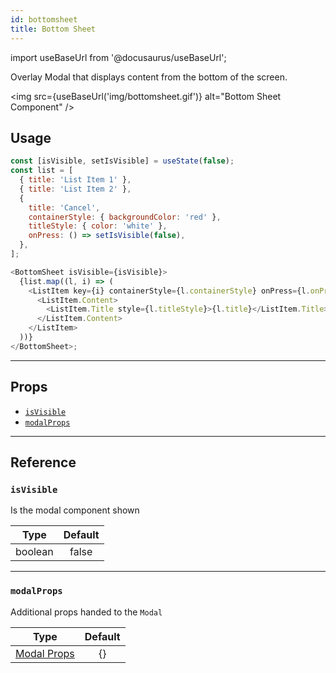 ```yaml
---
id: bottomsheet
title: Bottom Sheet
---
```


import useBaseUrl from '@docusaurus/useBaseUrl';

Overlay Modal that displays content from the bottom of the screen.

<img src={useBaseUrl('img/bottomsheet.gif')} alt="Bottom Sheet Component" />

## Usage

```js
const [isVisible, setIsVisible] = useState(false);
const list = [
  { title: 'List Item 1' },
  { title: 'List Item 2' },
  {
    title: 'Cancel',
    containerStyle: { backgroundColor: 'red' },
    titleStyle: { color: 'white' },
    onPress: () => setIsVisible(false),
  },
];

<BottomSheet isVisible={isVisible}>
  {list.map((l, i) => (
    <ListItem key={i} containerStyle={l.containerStyle} onPress={l.onPress}>
      <ListItem.Content>
        <ListItem.Title style={l.titleStyle}>{l.title}</ListItem.Title>
      </ListItem.Content>
    </ListItem>
  ))}
</BottomSheet>;
```

---

## Props

- [`isVisible`](#isvisible)
- [`modalProps`](#modalprops)

---

## Reference

### `isVisible`

Is the modal component shown

|  Type   | Default |
| :-----: | :-----: |
| boolean |  false  |

---

### `modalProps`

Additional props handed to the `Modal`

|                             Type                             | Default |
| :----------------------------------------------------------: | :-----: |
| [Modal Props](https://reactnative.dev/docs/modal.html#props) |   {}    |
